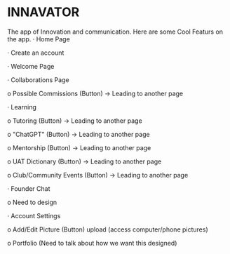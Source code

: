 # INNAVATOR
The app of Innovation and communication.
Here are some Cool Featurs on the app.
· Home Page 

· Create an account

· Welcome Page


· Collaborations Page

o Possible Commissions (Button) -> Leading to another page


· Learning

o Tutoring (Button) -> Leading to another page

o "ChatGPT" (Button) -> Leading to another page

o Mentorship (Button) -> Leading to another page

o UAT Dictionary (Button) -> Leading to another page

o Club/Community Events (Button) -> Leading to another page

· Founder Chat

o Need to design

· Account Settings

o Add/Edit Picture (Button) upload (access computer/phone pictures)



o Portfolio (Need to talk about how we want this designed)

